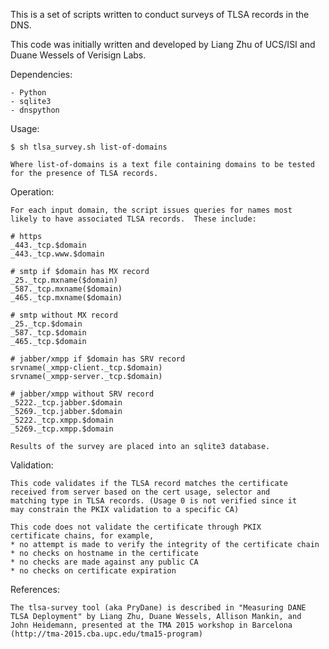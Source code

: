 
This is a set of scripts written to conduct surveys of TLSA records in
the DNS.

This code was initially written and developed by Liang Zhu of UCS/ISI
and Duane Wessels of Verisign Labs.

Dependencies:

    - Python
    - sqlite3
    - dnspython
 

Usage:

    $ sh tlsa_survey.sh list-of-domains

    Where list-of-domains is a text file containing domains to be tested
    for the presence of TLSA records.
    
Operation:    

    For each input domain, the script issues queries for names most
    likely to have associated TLSA records.  These include:

    # https
    _443._tcp.$domain
    _443._tcp.www.$domain

    # smtp if $domain has MX record
    _25._tcp.mxname($domain)
    _587._tcp.mxname($domain)
    _465._tcp.mxname($domain)

    # smtp without MX record
    _25._tcp.$domain
    _587._tcp.$domain
    _465._tcp.$domain

    # jabber/xmpp if $domain has SRV record
    srvname(_xmpp-client._tcp.$domain)
    srvname(_xmpp-server._tcp.$domain)

    # jabber/xmpp without SRV record
    _5222._tcp.jabber.$domain
    _5269._tcp.jabber.$domain
    _5222._tcp.xmpp.$domain
    _5269._tcp.xmpp.$domain

    Results of the survey are placed into an sqlite3 database.
    
Validation:    

    This code validates if the TLSA record matches the certificate
    received from server based on the cert usage, selector and
    matching type in TLSA records. (Usage 0 is not verified since it
    may constrain the PKIX validation to a specific CA)

    This code does not validate the certificate through PKIX
    certificate chains, for example,
    * no attempt is made to verify the integrity of the certificate chain
    * no checks on hostname in the certificate
    * no checks are made against any public CA
    * no checks on certificate expiration

References:

    The tlsa-survey tool (aka PryDane) is described in "Measuring DANE
    TLSA Deployment" by Liang Zhu, Duane Wessels, Allison Mankin, and
    John Heidemann, presented at the TMA 2015 workshop in Barcelona
    (http://tma-2015.cba.upc.edu/tma15-program)
